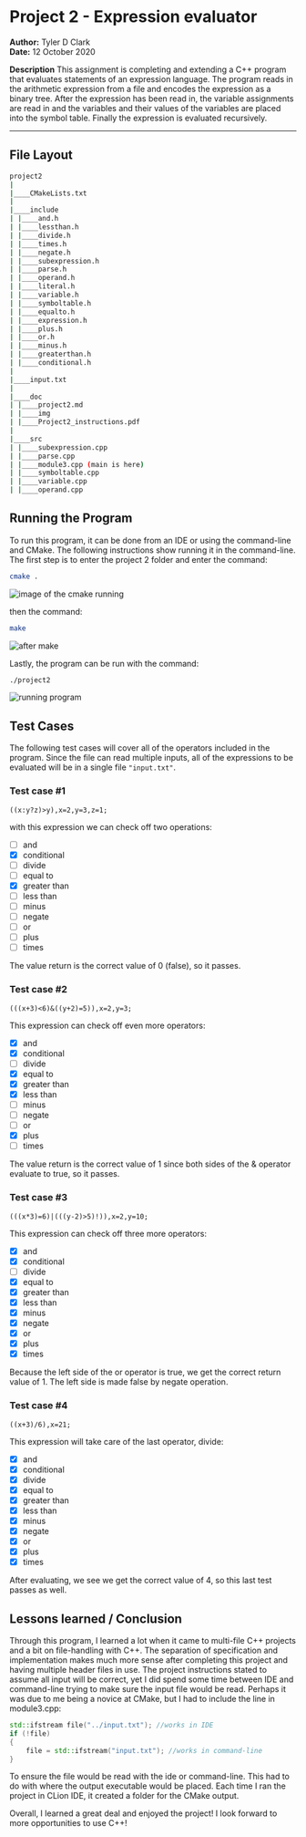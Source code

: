 # Project 2 - Expression evaluator

**Author:** Tyler D Clark  
**Date:** 12 October 2020

**Description** This assignment is completing and extending a C++ program that evaluates statements of an expression language. The program reads in the arithmetic expression from a file and encodes the expression as a binary tree. After the expression has been read in, the variable assignments are read in and the variables and their values of the variables are placed into the symbol table. Finally the expression is evaluated recursively.
___

## File Layout

``` bash
project2
|
|____CMakeLists.txt
|
|____include
| |____and.h
| |____lessthan.h
| |____divide.h
| |____times.h
| |____negate.h
| |____subexpression.h
| |____parse.h
| |____operand.h
| |____literal.h
| |____variable.h
| |____symboltable.h
| |____equalto.h
| |____expression.h
| |____plus.h
| |____or.h
| |____minus.h
| |____greaterthan.h
| |____conditional.h
|
|____input.txt
|
|____doc
| |____project2.md
| |____img
| |____Project2_instructions.pdf
|
|____src
| |____subexpression.cpp
| |____parse.cpp
| |____module3.cpp (main is here)
| |____symboltable.cpp
| |____variable.cpp
| |____operand.cpp

```

## Running the Program

To run this program, it can be done from an IDE or using the command-line and CMake. The following instructions show running it in the command-line. The first step is to enter the project 2 folder and enter the command:

``` bash
cmake .
```

![image of the cmake running](doc/img/ss1.png)

then the command:

``` bash
make
```

![after make](doc/img/ss2.png)

Lastly, the program can be run with the command:

```bash
./project2
```

![running program](doc/img/ss3.png)

## Test Cases

The following test cases will cover all of the operators included in the program. Since the file can read multiple inputs, all of the expressions to be evaluated will be in a single file ```"input.txt"```.

### Test case #1

```((x:y?z)>y),x=2,y=3,z=1;```

with this expression we can check off two operations:

- [ ] and
- [x] conditional
- [ ] divide
- [ ] equal to
- [x] greater than
- [ ] less than
- [ ] minus
- [ ] negate
- [ ] or
- [ ] plus
- [ ] times

The value return is the correct value of 0 (false), so it passes.

### Test case #2

```(((x+3)<6)&((y+2)=5)),x=2,y=3;```

This expression can check off even more operators:

- [x] and
- [x] conditional
- [ ] divide
- [x] equal to
- [x] greater than
- [x] less than
- [ ] minus
- [ ] negate
- [ ] or
- [x] plus
- [ ] times

The value return is the correct value of 1 since both sides of the & operator evaluate to true, so it passes.

### Test case #3

```(((x*3)=6)|(((y-2)>5)!)),x=2,y=10;```

This expression can check off three more operators:

- [x] and
- [x] conditional
- [ ] divide
- [x] equal to
- [x] greater than
- [x] less than
- [x] minus
- [x] negate
- [x] or
- [x] plus
- [x] times

Because the left side of the or operator is true, we get the correct return value of 1. The left side is made false by negate operation.

### Test case #4

```((x+3)/6),x=21;```

This expression will take care of the last operator, divide:

- [x] and
- [x] conditional
- [x] divide
- [x] equal to
- [x] greater than
- [x] less than
- [x] minus
- [x] negate
- [x] or
- [x] plus
- [x] times

After evaluating, we see we get the correct value of 4, so this last test passes as well.

## Lessons learned / Conclusion

Through this program, I learned a lot when it came to multi-file C++ projects and a bit on file-handling with C++. The separation of specification and implementation makes much more sense after completing this project and having multiple header files in use. The project instructions stated to assume all input will be correct, yet I did spend some time between IDE and command-line trying to make sure the input file would be read. Perhaps it was due to me being a novice at CMake, but I had to include the line in module3.cpp:

``` C++
std::ifstream file("../input.txt"); //works in IDE
if (!file)
{
    file = std::ifstream("input.txt"); //works in command-line
}
```

To ensure the file would be read with the ide or command-line. This had to do with where the output executable would be placed. Each time I ran the project in CLion IDE, it created a folder for the CMake output.

Overall,  I learned a great deal and enjoyed the project! I look forward to more opportunities to use C++!

